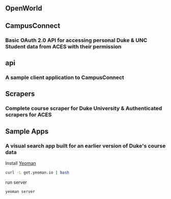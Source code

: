 ## OpenWorld

## CampusConnect
### Basic OAuth 2.0 API for accessing personal Duke & UNC Student data from ACES with their permission

## api
###  A sample client application to CampusConnect

## Scrapers
### Complete course scraper for Duke University & Authenticated scrapers for ACES

## Sample Apps
###  A visual search app built for an earlier version of Duke's course data

Install [Yeoman](http://yeoman.io/installation.html)
```bash
curl -L get.yeoman.io | bash
```

run server
```bash
yeoman server
```